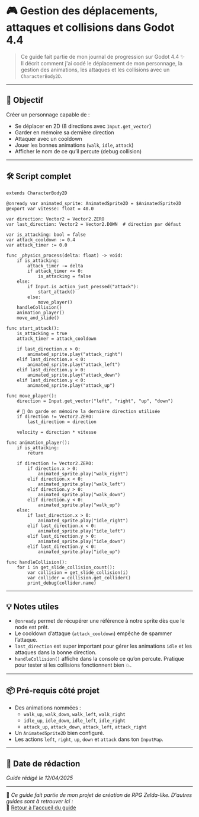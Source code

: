 # 🎮 Gestion des déplacements, attaques et collisions dans Godot 4.4

> Ce guide fait partie de mon journal de progression sur Godot 4.4 ✨  
> Il décrit comment j'ai codé le déplacement de mon personnage, la gestion des animations, les attaques et les collisions avec un `CharacterBody2D`.

---

## 🧩 Objectif

Créer un personnage capable de :

- Se déplacer en 2D (8 directions avec `Input.get_vector`)
- Garder en mémoire sa dernière direction
- Attaquer avec un cooldown
- Jouer les bonnes animations (`walk`, `idle`, `attack`)
- Afficher le nom de ce qu’il percute (debug collision)

---

## 🛠️ Script complet

```gdscript
extends CharacterBody2D

@onready var animated_sprite: AnimatedSprite2D = $AnimatedSprite2D
@export var vitesse: float = 40.0

var direction: Vector2 = Vector2.ZERO
var last_direction: Vector2 = Vector2.DOWN  # direction par défaut

var is_attacking: bool = false
var attack_cooldown := 0.4
var attack_timer := 0.0

func _physics_process(delta: float) -> void:
	if is_attacking:
		attack_timer -= delta
		if attack_timer <= 0:
			is_attacking = false
	else:
		if Input.is_action_just_pressed("attack"):
			start_attack()
		else:
			move_player()
	handleCollision()	
	animation_player()
	move_and_slide()

func start_attack():
	is_attacking = true
	attack_timer = attack_cooldown
	
	if last_direction.x > 0:
		animated_sprite.play("attack_right")
	elif last_direction.x < 0:
		animated_sprite.play("attack_left")
	elif last_direction.y > 0:
		animated_sprite.play("attack_down")
	elif last_direction.y < 0:
		animated_sprite.play("attack_up")

func move_player():
	direction = Input.get_vector("left", "right", "up", "down")

	# 🧠 On garde en mémoire la dernière direction utilisée
	if direction != Vector2.ZERO:
		last_direction = direction

	velocity = direction * vitesse

func animation_player():
	if is_attacking:
		return
		
	if direction != Vector2.ZERO:
		if direction.x > 0:
			animated_sprite.play("walk_right")
		elif direction.x < 0:
			animated_sprite.play("walk_left")
		elif direction.y > 0:
			animated_sprite.play("walk_down")
		elif direction.y < 0:
			animated_sprite.play("walk_up")
	else:
		if last_direction.x > 0:
			animated_sprite.play("idle_right")
		elif last_direction.x < 0:
			animated_sprite.play("idle_left")
		elif last_direction.y > 0:
			animated_sprite.play("idle_down")
		elif last_direction.y < 0:
			animated_sprite.play("idle_up")

func handleCollision():
	for i in get_slide_collision_count():
		var collision = get_slide_collision(i)
		var collider = collision.get_collider()
		print_debug(collider.name)
```

---

## 💡 Notes utiles

- `@onready` permet de récupérer une référence à notre sprite dès que le node est prêt.
- Le cooldown d’attaque (`attack_cooldown`) empêche de spammer l’attaque.
- `last_direction` est super important pour gérer les animations `idle` et les attaques dans la bonne direction.
- `handleCollision()` affiche dans la console ce qu’on percute. Pratique pour tester si les collisions fonctionnent bien 💥.

---

## 📦 Pré-requis côté projet

- Des animations nommées :
  - `walk_up`, `walk_down`, `walk_left`, `walk_right`
  - `idle_up`, `idle_down`, `idle_left`, `idle_right`
  - `attack_up`, `attack_down`, `attack_left`, `attack_right`
- Un `AnimatedSprite2D` bien configuré.
- Les actions `left`, `right`, `up`, `down` et `attack` dans ton `InputMap`.

---

## 📅 Date de rédaction

*Guide rédigé le 12/04/2025*

---

🎀 *Ce guide fait partie de mon projet de création de RPG Zelda-like. D'autres guides sont à retrouver ici :*  
🔗 [Retour à l'accueil du guide](../README.md)
